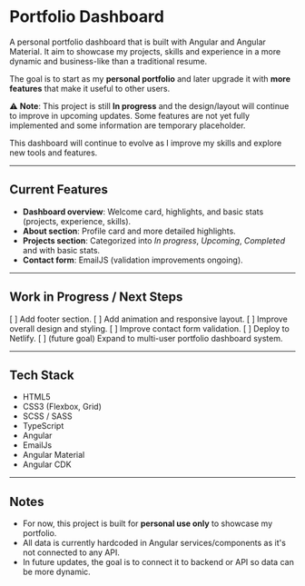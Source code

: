 # Portfolio Dashboard

A personal portfolio dashboard that is built with Angular and Angular Material. It aim to showcase my projects, skills and experience in a more dynamic and business-like than a traditional resume.

The goal is to start as my **personal portfolio** and later upgrade it with **more features** that make it useful to other users.

⚠️ **Note**: This project is still **In progress** and the design/layout will continue to improve in upcoming updates. Some features are not yet fully implemented and some information are temporary placeholder.

This dashboard will continue to evolve as I improve my skills and explore new tools and features.

---

## Current Features

- **Dashboard overview**: Welcome card, highlights, and basic stats (projects, experience, skills).
- **About section**: Profile card and more detailed highlights.
- **Projects section**: Categorized into _In progress_, _Upcoming_, _Completed_ and with basic stats.
- **Contact form**: EmailJS (validation improvements ongoing).

---

## Work in Progress / Next Steps

[ ] Add footer section.
[ ] Add animation and responsive layout.
[ ] Improve overall design and styling.
[ ] Improve contact form validation.
[ ] Deploy to Netlify.
[ ] (future goal) Expand to multi-user portfolio dashboard system.

---

## Tech Stack

- HTML5
- CSS3 (Flexbox, Grid)
- SCSS / SASS
- TypeScript
- Angular
- EmailJs
- Angular Material
- Angular CDK

---

## Notes

- For now, this project is built for **personal use only** to showcase my portfolio.
- All data is currently hardcoded in Angular services/components as it's not connected to any API.
- In future updates, the goal is to connect it to backend or API so data can be more dynamic.
